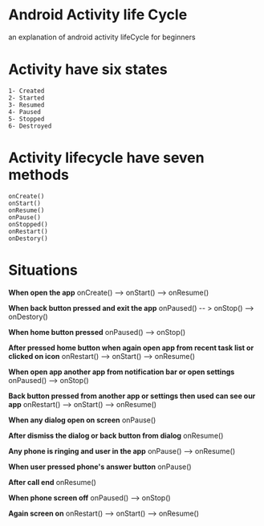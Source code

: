 # Android Activity life Cycle
an explanation of android activity lifeCycle for beginners 


# Activity have six states
	1- Created
	2- Started
	3- Resumed
	4- Paused
	5- Stopped
	6- Destroyed

# Activity lifecycle have seven methods
	onCreate()
	onStart()
	onResume()
	onPause()
	onStopped()
	onRestart()
	onDestory()


# Situations

**When open the app**
onCreate() --> onStart() -->  onResume()

**When back button pressed and exit the app**
onPaused() -- > onStop() --> onDestory()

**When home button pressed**
onPaused() --> onStop()

**After pressed home button when again open app from recent task list or clicked on icon**
onRestart() --> onStart() --> onResume()

**When open app another app from notification bar or open settings**
onPaused() --> onStop()

**Back button pressed from another app or settings then used can see our app**
onRestart() --> onStart() --> onResume()

**When any dialog open on screen**
onPause()

**After dismiss the dialog or back button from dialog**
onResume()

**Any phone is ringing and user in the app**
onPause() --> onResume() 

**When user pressed phone's answer button**
onPause()

**After call end**
onResume()

**When phone screen off**
onPaused() --> onStop()

**Again screen on**
onRestart() --> onStart() --> onResume()

